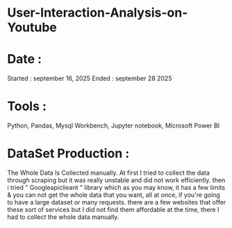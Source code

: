 # User-Interaction-Analysis-on-Youtube


# Date : 

Started : september 16, 2025
Ended : september 28 2025


# Tools :

Python,
Pandas,
Mysql Workbench,
Jupyter notebook,
Microsoft Power BI


# DataSet Production :

The Whole Data Is Collected manually.
At first I tried to collect the data through scraping but it was really unstable and did not work efficiently. then i tried " Googleapiclieant " library which as you may know, it has a few limits &
you can not get the whole data that you want, all at once, if you're going to have a large dataset or many requests. there are a few websites that offer these sort of services but I did not 
find them affordable at the time, there I had to collect the whole data manually.

